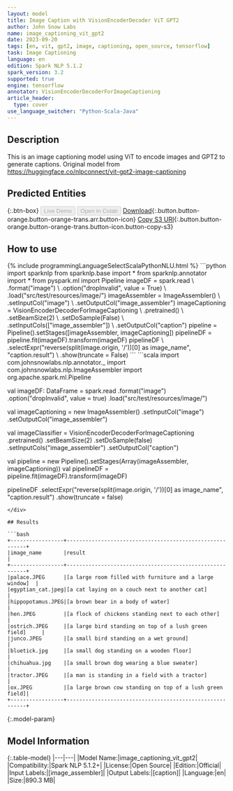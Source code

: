 ```yaml
---
layout: model
title: Image Caption with VisionEncoderDecoder ViT GPT2
author: John Snow Labs
name: image_captioning_vit_gpt2
date: 2023-09-20
tags: [en, vit, gpt2, image, captioning, open_source, tensorflow]
task: Image Captioning
language: en
edition: Spark NLP 5.1.2
spark_version: 3.2
supported: true
engine: tensorflow
annotator: VisionEncoderDecoderForImageCaptioning
article_header:
  type: cover
use_language_switcher: "Python-Scala-Java"
---
```


## Description

This is an image captioning model using ViT to encode images and GPT2 to generate captions. Original model from https://huggingface.co/nlpconnect/vit-gpt2-image-captioning

## Predicted Entities



{:.btn-box}
<button class="button button-orange" disabled>Live Demo</button>
<button class="button button-orange" disabled>Open in Colab</button>
[Download](https://s3.amazonaws.com/auxdata.johnsnowlabs.com/public/models/image_captioning_vit_gpt2_en_5.1.2_3.2_1695215721202.zip){:.button.button-orange.button-orange-trans.arr.button-icon}
[Copy S3 URI](s3://auxdata.johnsnowlabs.com/public/models/image_captioning_vit_gpt2_en_5.1.2_3.2_1695215721202.zip){:.button.button-orange.button-orange-trans.button-icon.button-copy-s3}

## How to use



<div class="tabs-box" markdown="1">
{% include programmingLanguageSelectScalaPythonNLU.html %}
```python
import sparknlp
from sparknlp.base import *
from sparknlp.annotator import *
from pyspark.ml import Pipeline
imageDF = spark.read \
    .format("image") \
    .option("dropInvalid", value = True) \
    .load("src/test/resources/image/")
imageAssembler = ImageAssembler() \
    .setInputCol("image") \
    .setOutputCol("image_assembler")
imageCaptioning = VisionEncoderDecoderForImageCaptioning \
    .pretrained() \
    .setBeamSize(2) \
    .setDoSample(False) \
    .setInputCols(["image_assembler"]) \
    .setOutputCol("caption")
pipeline = Pipeline().setStages([imageAssembler, imageCaptioning])
pipelineDF = pipeline.fit(imageDF).transform(imageDF)
pipelineDF \
    .selectExpr("reverse(split(image.origin, '/'))[0] as image_name", "caption.result") \
    .show(truncate = False)
```
```scala
import com.johnsnowlabs.nlp.annotator._
import com.johnsnowlabs.nlp.ImageAssembler
import org.apache.spark.ml.Pipeline

val imageDF: DataFrame = spark.read
  .format("image")
  .option("dropInvalid", value = true)
  .load("src/test/resources/image/")

val imageCaptioning = new ImageAssembler()
  .setInputCol("image")
  .setOutputCol("image_assembler")

val imageClassifier = VisionEncoderDecoderForImageCaptioning
  .pretrained()
  .setBeamSize(2)
  .setDoSample(false)
  .setInputCols("image_assembler")
  .setOutputCol("caption")

val pipeline = new Pipeline().setStages(Array(imageAssembler, imageCaptioning))
val pipelineDF = pipeline.fit(imageDF).transform(imageDF)

pipelineDF
  .selectExpr("reverse(split(image.origin, '/'))[0] as image_name", "caption.result")
  .show(truncate = false)
```
</div>

## Results

```bash
+-----------------+---------------------------------------------------------+
|image_name       |result                                                   |
+-----------------+---------------------------------------------------------+
|palace.JPEG      |[a large room filled with furniture and a large window]  |
|egyptian_cat.jpeg|[a cat laying on a couch next to another cat]            |
|hippopotamus.JPEG|[a brown bear in a body of water]                        |
|hen.JPEG         |[a flock of chickens standing next to each other]        |
|ostrich.JPEG     |[a large bird standing on top of a lush green field]     |
|junco.JPEG       |[a small bird standing on a wet ground]                  |
|bluetick.jpg     |[a small dog standing on a wooden floor]                 |
|chihuahua.jpg    |[a small brown dog wearing a blue sweater]               |
|tractor.JPEG     |[a man is standing in a field with a tractor]            |
|ox.JPEG          |[a large brown cow standing on top of a lush green field]|
+-----------------+---------------------------------------------------------+
```

{:.model-param}
## Model Information

{:.table-model}
|---|---|
|Model Name:|image_captioning_vit_gpt2|
|Compatibility:|Spark NLP 5.1.2+|
|License:|Open Source|
|Edition:|Official|
|Input Labels:|[image_assembler]|
|Output Labels:|[caption]|
|Language:|en|
|Size:|890.3 MB|